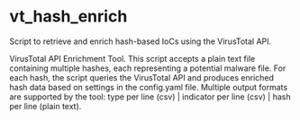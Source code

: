 # vt_hash_enrich
Script to retrieve and enrich hash-based IoCs using the VirusTotal API.

   VirusTotal API Enrichment Tool.
    This script accepts a plain text file containing multiple hashes, 
    each representing a potential malware file. 
    For each hash, the script queries the VirusTotal API and produces enriched hash data based on settings in the config.yaml file. 
    Multiple output formats are supported by the tool: type per line (csv) | indicator per line (csv) | hash per line (plain text).
